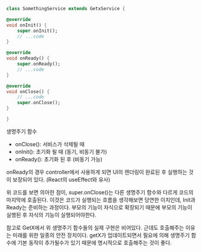 ```dart
class SomethingService extends GetxService {

@override
void onInit() {
	super.onInit();
	// ...code
}

@override
void onReady() {
	super.onReady();
	// ...code
}

@override
void onClose() {
	// ...code
	super.onClose();
}

}
```

생명주기 함수

* onClose(): 서비스가 삭제될 때
* onInit(): 초기화 될 때 (동기, 비동기 불가)
* onReady(): 초기화 된 후 (비동기 가능)

onReady의 경우 controller에서 사용하게 되면 UI의 렌더링이 완료된 후 실행하는 것이 보장되어 있다. (React의 useEffect와 유사)

위 코드를 보면 의아한 점이, super.onClose()는 다른 생명주기 함수와 다르게 코드의 마지막에 호출된다. 이것은 코드가 실행되는 흐름을 생각해보면 당연한 이치인데, Init과 Ready는 준비하는 과정이다. 부모의 기능이 자식으로 확장되기 때문에 부모의 기능이 실행된 후 자식의 기능이 실행되어야한다.

참고로 GetX에서 위 생명주기 함수들의 실제 구현은 비어있다. 근데도 호출해주는 이유는 미래를 위한 일종의 안전 장치이다. getX가 업데이트되면서 필요에 의해 생명주기 함수에 기본 동작이 추가될수가 있기 때문에 명시적으로 호출해주는 것이 좋다.